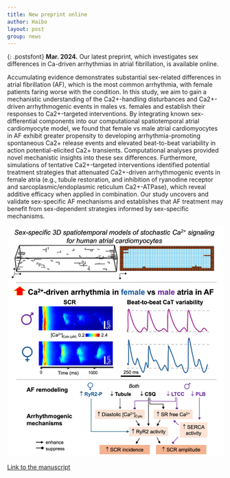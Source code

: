 ```yaml
---
title: New preprint online
author: Haibo
layout: post
group: news
---
```


{: .postsfont}
**Mar. 2024.** Our latest preprint, which investigates sex differences in Ca-driven arrhythmias in atrial fibrillation, is available online.    <!--more--> 

Accumulating evidence demonstrates substantial sex-related differences in atrial fibrillation (AF), which is the most common arrhythmia, with female patients faring worse with the condition. In this study, we aim to gain a mechanistic understanding of the Ca2+-handling disturbances and Ca2+-driven arrhythmogenic events in males vs. females and establish their responses to Ca2+-targeted interventions. By integrating known sex-differential components into our computational spatiotemporal atrial cardiomyocyte model, we found that female vs male atrial cardiomyocytes in AF exhibit greater propensity to developing arrhythmia-promoting spontaneous Ca2+ release events and elevated beat-to-beat variability in action potential-elicited Ca2+ transients. Computational analyses provided novel mechanistic insights into these sex differences. Furthermore, simulations of tentative Ca2+-targeted interventions identified potential treatment strategies that attenuated Ca2+-driven arrhythmogenic events in female atria (e.g., tubule restoration, and inhibition of ryanodine receptor and sarcoplasmic/endoplasmic reticulum Ca2+-ATPase), which reveal additive efficacy when applied in combination. Our study uncovers and validate sex-specific AF mechanisms and establishes that AF treatment may benefit from sex-dependent strategies informed by sex-specific mechanisms.

<p style="text-align:center;">
<img class="img-fluid mx-5px" src="/docs/post_images/Sex_difference_2024.png" alt="reseach image" style="width:700px">
</p> 

[Link to the manuscript](https://www.biorxiv.org/content/biorxiv/early/2024/03/06/2024.03.04.583217.full.pdf) 